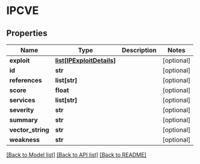 # IPCVE

## Properties
Name | Type | Description | Notes
------------ | ------------- | ------------- | -------------
**exploit** | [**list[IPExploitDetails]**](IPExploitDetails.md) |  | [optional] 
**id** | **str** |  | [optional] 
**references** | **list[str]** |  | [optional] 
**score** | **float** |  | [optional] 
**services** | **list[str]** |  | [optional] 
**severity** | **str** |  | [optional] 
**summary** | **str** |  | [optional] 
**vector_string** | **str** |  | [optional] 
**weakness** | **str** |  | [optional] 

[[Back to Model list]](../README.md#documentation-for-models) [[Back to API list]](../README.md#documentation-for-api-endpoints) [[Back to README]](../README.md)

